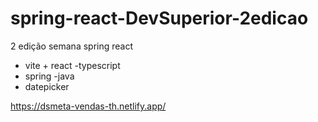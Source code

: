 # spring-react-DevSuperior-2edicao
 2 edição semana spring react

 - vite + react -typescript
- spring -java
- datepicker


https://dsmeta-vendas-th.netlify.app/
